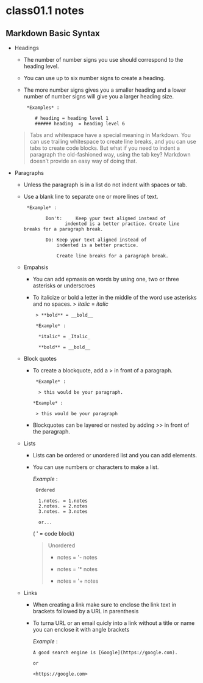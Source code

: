 # class01.1 notes

## Markdown Basic Syntax

- Headings
  - The number of number signs you use should correspond to the heading level.
  - You can use up to six number signs to create a heading.
  - The more number signs gives you a smaller heading and a lower number of number signs will give you a larger heading size.

         *Examples* :

            # heading = heading level 1
            ###### heading  = heading level 6
  
  >Tabs and whitespace have a special meaning in Markdown.
   You can use trailing whitespace to create line breaks, and you can use tabs to create code blocks.
   But what if you need to indent a paragraph the old-fashioned way, using the tab key? Markdown doesn’t provide an easy way of doing that.
  
- Paragraphs
  - Unless the paragraph is in a list do not indent with spaces or tab.
  - Use a blank line to separate one or more lines of text.

         *Example* :

                Don't:     Keep ypur text aligned instead of 
                       indented is a better practice. Create line breaks for a paragraph break.
                
                Do: Keep ypur text aligned instead of 
                    indented is a better practice.
                    
                    Create line breaks for a paragraph break.

  - Empahsis
    - You can add epmasis on words by using one, two or three asterisks or underscroes
    - To italicize or bold a letter in the middle of the word use asterisks and no spaces.
           >  *italic* = *italic*

           > **bold** = __bold__

           *Example* :

            *italic* = _Italic_ 
            
            **bold** = __bold__

  - Block quotes
    - To create a blockquote, add a > in front of a paragraph.

           *Example* :

            > this would be your paragraph. 

          *Example* :

           > this would be your paragraph
    - Blockquotes can be layered or nested by adding >> in front of the paragraph.

  - Lists
    - Lists can be ordered or unordered list and you can add elements.
    - You can use numbers or characters to make a list.

        *Example* :

           Ordered 
           
            1.notes. = 1.notes
            2.notes. = 2.notes
            3.notes. = 3.notes

            or...

         ( ' = code block)
         > Unordered
         >
         > - notes =  '- notes
         >
         > - notes =  '* notes
         >
         > - notes =  '+ notes

  - Links

    - When creating a link make sure to enclose the link text in brackets followed by a URL in parenthesis
    - To turna URL or an email quicly into a link without a title or name you can enclose it with angle brackets

         *Example* :

          A good search engine is [Google](https://google.com).

          or

          <https://google.com>
